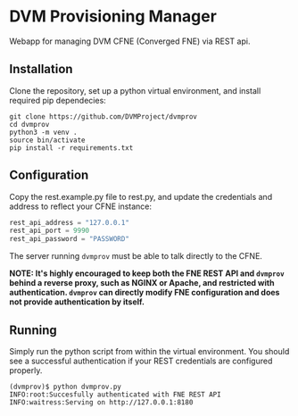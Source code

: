 # DVM Provisioning Manager

Webapp for managing DVM CFNE (Converged FNE) via REST api.

## Installation
Clone the repository, set up a python virtual environment, and install required pip dependecies:
```console
git clone https://github.com/DVMProject/dvmprov
cd dvmprov
python3 -m venv .
source bin/activate
pip install -r requirements.txt
```

## Configuration
Copy the rest.example.py file to rest.py, and update the credentials and address to reflect your CFNE instance:
```py
rest_api_address = "127.0.0.1"
rest_api_port = 9990
rest_api_password = "PASSWORD"
```
The server running `dvmprov` must be able to talk directly to the CFNE. 

**NOTE: It's highly encouraged to keep both the FNE REST API and `dvmprov` behind a reverse proxy, such as NGINX or Apache, and restricted with authentication. `dvmprov` can directly modify FNE configuration and does not provide authentication by itself.**

## Running
Simply run the python script from within the virtual environment. You should see a successful authentication if your REST credentials are configured properly.
```console
(dvmprov)$ python dvmprov.py
INFO:root:Succesfully authenticated with FNE REST API
INFO:waitress:Serving on http://127.0.0.1:8180
```
